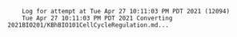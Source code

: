         Log for attempt at Tue Apr 27 10:11:03 PM PDT 2021 (12094)
        Tue Apr 27 10:11:03 PM PDT 2021 Converting 2021BIO201/KBhBIO101CellCycleRegulation.md...
